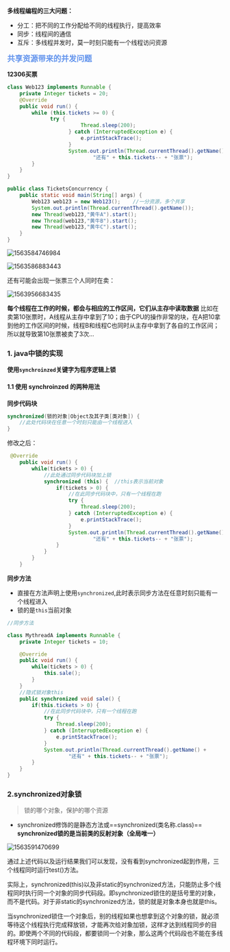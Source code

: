 **多线程编程的三大问题：**

- 分工：把不同的工作分配给不同的线程执行，提高效率
- 同步：线程间的通信
- 互斥：多线程并发时，莫一时刻只能有一个线程访问资源

<font color=#6495ED size=4>**共享资源带来的并发问题**</font>

**12306买票**

```java
class Web123 implements Runnable {
    private Integer tickets = 20;
    @Override
    public void run() {
        while (this.tickets >= 0) {
              try {
                        Thread.sleep(200);
                    } catch (InterruptedException e) {
                        e.printStackTrace();
                    }
                    System.out.println(Thread.currentThread().getName() +
                            "还有" + this.tickets-- + "张票");
        }
    }
}

public class TicketsConcurrency {
    public static void main(String[] args) {
        Web123 web123 = new Web123();    //一分资源，多个共享
        System.out.println(Thread.currentThread().getName());
        new Thread(web123,"黄牛A").start();
        new Thread(web123,"黄牛B").start();
        new Thread(web123,"黄牛C").start();
    }
}
```

![1563584746984](C:\Users\j2726\AppData\Roaming\Typora\typora-user-images\1563584746984.png)



![1563586883443](C:\Users\j2726\AppData\Roaming\Typora\typora-user-images\1563586883443.png)

还有可能会出现一张票三个人同时在卖：

![1563956683435](C:\Users\j2726\AppData\Roaming\Typora\typora-user-images\1563956683435.png)



**每个线程在工作的时候，都会与相应的工作区间，它们从主存中读取数据**
比如在卖第10张票时，A线程从主存中拿到了10；由于CPU的操作非常的块，在A把10拿到他的工作区间的时候，线程B和线程C也同时从主存中拿到了各自的工作区间；所以就导致第10张票被卖了3次...



### 1.  java中锁的实现



**使用`synchroinzed`关键字为程序逻辑上锁**



#### 1.1 使用 synchroinzed 的两种用法

**同步代码块**

```java
synchronized(锁的对象|Object及其子类[类对象]) {
    //此处代码块在任意一个时刻只能由一个线程进入
}
```

修改之后：

```java
 @Override
    public void run() {
        while(tickets > 0) {
            //此处通过同步代码块加上锁
            synchronized (this) {  //this表示当前对象
                if(tickets > 0) {
                    //在此同步代码块中，只有一个线程在跑
                    try {
                        Thread.sleep(200);
                    } catch (InterruptedException e) {
                        e.printStackTrace();
                    }
                    System.out.println(Thread.currentThread().getName() +
                            "还有" + this.tickets-- + "张票");
                }
            }
        }
    }
```

**同步方法**

- 直接在方法声明上使用`synchronized`,此时表示同步方法在任意时刻只能有一个线程进入
- 锁的是`this`当前对象

```java
//同步方法

class MythreadA implements Runnable {
    private Integer tickets = 10;

    @Override
    public void run() {
        while(tickets > 0) {
            this.sale();
        }
    }
    //隐式锁对象this
    public synchronized void sale() {
        if(this.tickets > 0) {
            //在此同步代码块中，只有一个线程在跑
            try {
                Thread.sleep(200);
            } catch (InterruptedException e) {
                e.printStackTrace();
            }
            System.out.println(Thread.currentThread().getName() +
                    "还有" + this.tickets-- + "张票");
        }
    }
}
```



### 2.synchronized对象锁

> 锁的哪个对象，保护的哪个资源

- synchronized修饰的是静态方法或==synchronized(类名称.class)==   **synchronized锁的是当前类的反射对象（全局唯一）**

![1563591470699](C:\Users\j2726\AppData\Roaming\Typora\typora-user-images\1563591470699.png)

通过上述代码以及运行结果我们可以发现，没有看到synchronized起到作用，三个线程同时运行test()方法。

实际上，synchronized(this)以及非static的synchronized方法，只能防止多个线程同时执行同一个对象的同步代码段。即synchronized锁住的是括号里的对象，而不是代码。对于非static的synchronized方法，锁的就是对象本身也就是this。

当synchronized锁住一个对象后，别的线程如果也想拿到这个对象的锁，就必须等待这个线程执行完成释放锁，才能再次给对象加锁，这样才达到线程同步的目的。即使两个不同的代码段，都要锁同一个对象，那么这两个代码段也不能在多线程环境下同时运行。
